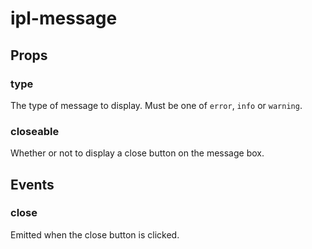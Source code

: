 # ipl-message

## Props

### type

The type of message to display. Must be one of `error`, `info` or `warning`.

### closeable

Whether or not to display a close button on the message box.

## Events

### close

Emitted when the close button is clicked.

